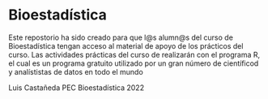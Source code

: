 # Bioestadística

Este repostorio ha sido creado para que l@s alumn@s del curso de Bioestadística tengan acceso al material de apoyo de los prácticos del curso. 
Las actividades prácticas del curso de realizarán con el programa R, el cual es un programa gratuito utilizado por un gran número de científicod y analístistas de datos en todo el mundo

Luis Castañeda
PEC Bioestadística 2022
